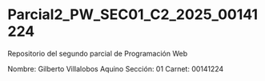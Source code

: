 # Parcial2_PW_SEC01_C2_2025_00141224
Repositorio del segundo parcial de Programación Web

Nombre: Gilberto Villalobos Aquino
Sección: 01
Carnet: 00141224

